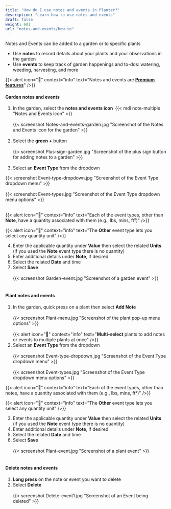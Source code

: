 ```yaml
---
title: "How do I use notes and events in Planter?"
description: "Learn how to use notes and events"
draft: false
weight: 601
url: "notes-and-events/how-to"
---
```


Notes and Events can be added to a garden or to specific plants
- Use **notes** to record details about your plants and your observations in the garden
- Use **events** to keep track of garden happenings and to-dos: watering, weeding, harvesting, and more

{{< alert icon="💸" context="info" text="Notes and events are [**Premium features**](../../account/premium-subscription)" />}}

#### Garden notes and events
1. In the garden, select the **notes and events icon** {{< mdi note-multiple "Notes and Events icon" >}}<br /><br />
{{< screenshot Notes-and-events-garden.jpg "Screenshot of the Notes and Events icon for the garden" >}}<br /><br />
2. Select the **green +** button<br /><br />
{{< screenshot Plus-sign-garden.jpg "Screenshot of the plus sign button for adding notes to a garden" >}}<br /><br />
3. Select an **Event Type** from the dropdown

{{< screenshot Event-type-dropdown.jpg "Screenshot of the Event Type dropdown menu" >}}<br /><br />
{{< screenshot Event-types.jpg "Screenshot of the Event Type dropdown menu options" >}}<br /><br />

{{< alert icon="🌱" context="info" text="Each of the event types, other than **Note**, have a quantity associated with them (e.g., lbs, mins, ft²)" />}}

{{< alert icon="🌿" context="info" text="The **Other** event type lets you select any quantity unit" />}}

4. Enter the applicable quantity under **Value** then select the related **Units** (if you used the **Note** event type there is no quantity)
5. Enter additional details under **Note**, if desired
6. Select the related **Date** and time
7. Select **Save**<br /><br />
{{< screenshot Garden-event.jpg "Screenshot of a garden event" >}}<br /><br />

#### Plant notes and events
1. In the garden, quick press on a plant then select **Add Note**<br /><br />
{{< screenshot Plant-menu.jpg "Screenshot of the plant pop-up menu options" >}}<br /><br />
{{< alert icon="🥬" context="info" text="**Multi-select** plants to add notes or events to multiple plants at once" />}}
2. Select an **Event Type** from the dropdown<br /><br />
{{< screenshot Event-type-dropdown.jpg "Screenshot of the Event Type dropdown menu" >}}<br /><br />
{{< screenshot Event-types.jpg "Screenshot of the Event Type dropdown menu options" >}}

{{< alert icon="🌱" context="info" text="Each of the event types, other than notes, have a quantity associated with them (e.g., lbs, mins, ft²)" />}}

{{< alert icon="🌿" context="info" text="The **Other** event type lets you select any quantity unit" />}}

3. Enter the applicable quantity under **Value** then select the related **Units** (if you used the **Note** event type there is no quantity)
4. Enter additional details under **Note**, if desired
5. Select the related **Date** and time
6. Select **Save**<br /><br />
{{< screenshot Plant-event.jpg "Screenshot of a plant event" >}}<br /><br />

#### Delete notes and events
1. **Long press** on the note or event you want to delete
2. Select **Delete**<br /><br />
{{< screenshot Delete-event1.jpg "Screenshot of an Event being deleted" >}}
